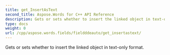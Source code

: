 ```yaml
---
title: get_InsertAsText
second_title: Aspose.Words for C++ API Reference
description: Gets or sets whether to insert the linked object in text-only format. 
type: docs
weight: 0
url: /cpp/aspose.words.fields/fieldddeauto/get_insertastext/
---
```


Gets or sets whether to insert the linked object in text-only format. 

